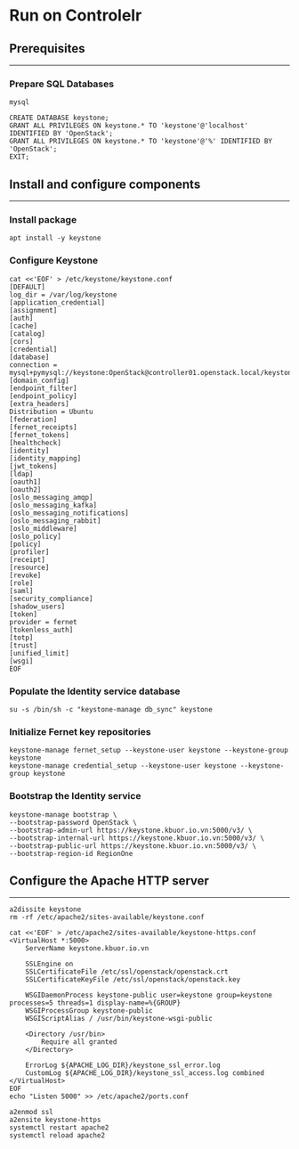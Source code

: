 # Run on Controlelr
## Prerequisites
---
### Prepare SQL Databases
```shell
mysql
```
```shell
CREATE DATABASE keystone;
GRANT ALL PRIVILEGES ON keystone.* TO 'keystone'@'localhost' IDENTIFIED BY 'OpenStack';
GRANT ALL PRIVILEGES ON keystone.* TO 'keystone'@'%' IDENTIFIED BY 'OpenStack';
EXIT;
```
## Install and configure components
---
### Install package
```shell
apt install -y keystone
```
### Configure Keystone
```shell
cat <<'EOF' > /etc/keystone/keystone.conf
[DEFAULT]
log_dir = /var/log/keystone
[application_credential]
[assignment]
[auth]
[cache]
[catalog]
[cors]
[credential]
[database]
connection = mysql+pymysql://keystone:OpenStack@controller01.openstack.local/keystone
[domain_config]
[endpoint_filter]
[endpoint_policy]
[extra_headers]
Distribution = Ubuntu
[federation]
[fernet_receipts]
[fernet_tokens]
[healthcheck]
[identity]
[identity_mapping]
[jwt_tokens]
[ldap]
[oauth1]
[oauth2]
[oslo_messaging_amqp]
[oslo_messaging_kafka]
[oslo_messaging_notifications]
[oslo_messaging_rabbit]
[oslo_middleware]
[oslo_policy]
[policy]
[profiler]
[receipt]
[resource]
[revoke]
[role]
[saml]
[security_compliance]
[shadow_users]
[token]
provider = fernet
[tokenless_auth]
[totp]
[trust]
[unified_limit]
[wsgi]
EOF
```
### Populate the Identity service database
```shell
su -s /bin/sh -c "keystone-manage db_sync" keystone
```
### Initialize Fernet key repositories
```shell
keystone-manage fernet_setup --keystone-user keystone --keystone-group keystone
keystone-manage credential_setup --keystone-user keystone --keystone-group keystone
```
### Bootstrap the Identity service
```shell
keystone-manage bootstrap \
--bootstrap-password OpenStack \
--bootstrap-admin-url https://keystone.kbuor.io.vn:5000/v3/ \
--bootstrap-internal-url https://keystone.kbuor.io.vn:5000/v3/ \
--bootstrap-public-url https://keystone.kbuor.io.vn:5000/v3/ \
--bootstrap-region-id RegionOne
```
## Configure the Apache HTTP server
---
```shell
a2dissite keystone
rm -rf /etc/apache2/sites-available/keystone.conf
```
```shell
cat <<'EOF' > /etc/apache2/sites-available/keystone-https.conf
<VirtualHost *:5000>
    ServerName keystone.kbuor.io.vn

    SSLEngine on
    SSLCertificateFile /etc/ssl/openstack/openstack.crt
    SSLCertificateKeyFile /etc/ssl/openstack/openstack.key

    WSGIDaemonProcess keystone-public user=keystone group=keystone processes=5 threads=1 display-name=%{GROUP}
    WSGIProcessGroup keystone-public
    WSGIScriptAlias / /usr/bin/keystone-wsgi-public

    <Directory /usr/bin>
        Require all granted
    </Directory>

    ErrorLog ${APACHE_LOG_DIR}/keystone_ssl_error.log
    CustomLog ${APACHE_LOG_DIR}/keystone_ssl_access.log combined
</VirtualHost>
EOF
echo "Listen 5000" >> /etc/apache2/ports.conf
```
```shell
a2enmod ssl
a2ensite keystone-https
systemctl restart apache2
systemctl reload apache2
```
